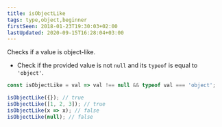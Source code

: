 ```yaml
---
title: isObjectLike
tags: type,object,beginner
firstSeen: 2018-01-23T19:30:03+02:00
lastUpdated: 2020-09-15T16:28:04+03:00
---
```


Checks if a value is object-like.

- Check if the provided value is not `null` and its `typeof` is equal to `'object'`.

```js
const isObjectLike = val => val !== null && typeof val === 'object';
```

```js
isObjectLike({}); // true
isObjectLike([1, 2, 3]); // true
isObjectLike(x => x); // false
isObjectLike(null); // false
```

